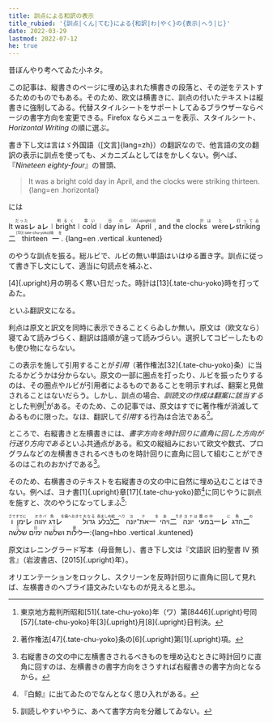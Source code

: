 ```yaml
---
title: 訓点による和訳の表示
title_rubied: '{訓点|くん|てむ}による{和訳|わ|やく}の{表示|へう|じ}'
date: 2022-03-29
lastmod: 2022-07-12
he: true
---
```


昔ぼんやり考へてゐた小ネタ。

<aside>

  この記事は、縦書きのページに埋め込まれた横書きの段落と、その逆をテストするためのものでもある。そのため、欧文は横書きに、訓点の付いたテキストは縦書きに強制してゐる。代替スタイルシートをサポートしてゐるブラウザーならページの書字方向を変更できる。Firefox ならメニューを表示、スタイルシート、<i>Horizontal Writing</i> の順に選ぶ。

</aside>

書き下し文は言はゞ外国語（[文言]{lang=zh}）の翻訳なので、他言語の文の翻訳の表示に訓点を使っても、メカニズムとしてはをかしくない。例へば、『<cite lang="en">Nineteen eighty-four</cite>』の冒頭、

> It was a bright cold day in April, and the clocks were striking thirteen.
{lang=en .horizontal}

には

<div class="blockquote-like">

  It <ruby>was<rt lang="ja">だった</rt></ruby><span class="kaeriten">㆑</span> a<span class="kaeriten">㆑</span>㆐<ruby>bright<rt lang="ja">明るく</rt></ruby>㆐<ruby>cold<rt lang="ja">寒い</rt></ruby>㆐<ruby>day<rt lang="ja">日</rt></ruby> <ruby>in<rt lang="ja">の</rt></ruby><span class="kaeriten">㆑</span> <ruby>April<rt lang="ja">[4]{.upright}月</rt></ruby>, and <ruby>the clocks<rt lang="ja">時計</rt></ruby><ruby>&nbsp;<rt lang="ja">は</rt></ruby> <ruby>were<rt lang="ja">た</rt></ruby><span class="kaeriten">㆑</span> <ruby>striking<rt lang="ja">打ってゐ</rt></ruby><span class="kaeriten">㆓</span> <ruby>thirteen<rt lang="ja">[13]{.tate-chu-yoko}時</rt></ruby><span class="kaeriten">㆒</span><ruby>&nbsp;<rt lang="ja">を</rt></ruby>.
  {lang=en .vertical .kuntened}
</div>

のやうな訓点を振る。総ルビで、ルビの無い単語はいはゆる置き字。訓点に従って書き下し文にして、適当に句読点を補ふと、

<div class="blockquote-like">

  [4]{.upright}月の明るく寒い日だった。時計は[13]{.tate-chu-yoko}時を打ってゐた。
</div>

といふ翻訳文になる。

利点は原文と訳文を同時に表示できることくらゐしか無い。原文は（欧文なら）寝てゐて読みづらく、翻訳は語順が違って読みづらい。選択してコピーしたものも使ひ物にならない。

この表示を施して引用することが<i>引用</i>（著作権法[32]{.tate-chu-yoko}条）に当たるかどうかは分からない。原文の一部に圏点を打ったり、ルビを振ったりするのは、その圏点やルビが引用者によるものであることを明示すれば、翻案と見做されることはないだらう。しかし、訓点の場合、*訓読文の作成は翻案に該当する*とした判例[^5]がある。そのため、この記事では、原文はすでに著作権が消滅してゐるものに限った。なほ、翻訳して<i>引用</i>する行為は合法である[^6]。

[^5]: 東京地方裁判所昭和[51]{.tate-chu-yoko}年（ワ）第[8446]{.upright}号同[57]{.tate-chu-yoko}年[3]{.upright}月[8]{.upright}日判決。
[^6]: 著作権法[47]{.tate-chu-yoko}条の[6]{.upright}第[1]{.upright}項。

ところで、右縦書きと左横書きには、*書字方向を時計回りに直角に回した方向が行送り方向である*といふ共通点がある。和文の縦組みにおいて欧文や数式、プログラムなどの左横書きされるべきものを時計回りに直角に回して組むことができるのはこれのおかげである[^1]。

[^1]: 右縦書きの文の中に左横書きされるべきものを埋め込むときに時計回りに直角に回すのは、左横書きの書字方向をさうすれば右縦書きの書字方向となるから。

そのため、右横書きのテキストを右縦書きの文の中に自然に埋め込むことはできない。例へば、ヨナ書[1]{.upright}章[17]{.tate-chu-yoko}節[^3]に同じやうに訓点を施すと、次のやうになってしまふ[^4]:

[^3]: 『白鯨』に出てゐたのでなんとなく思ひ入れがある。
[^4]: 訓読しやすいやうに、あへて書字方向を分離してゐない。

<div class="blockquote-like">

  <ruby>ו<rt lang="jpn-archaic">さて</rt></ruby><ruby>ימן<rt lang="jpn-archaic">すでに</rt></ruby><span class="kaeriten">㆑</span> <ruby>יהוה<rt lang="jpn-archaic">ヱホバ</rt></ruby> <ruby>דג<rt lang="jpn-archaic">魚</rt></ruby><span class="kaeriten">㆑</span><ruby>&nbsp;<rt lang="jpn-archaic">を備へおきて</rt></ruby> <ruby>גדול<rt lang="jpn-archaic">大なる</rt></ruby> <ruby>לבלע<rt lang="jpn-archaic">呑ましめ給</rt></ruby><span class="kaeriten">㆓</span><ruby>&nbsp;<rt lang="jpn-archaic">へり</rt></ruby> <ruby>את־יונה<rt lang="jpn-archaic">ヨナ</rt></ruby><span class="kaeriten">㆒</span><ruby>&nbsp;<rt lang="jpn-archaic">を</rt></ruby> <ruby>ויהי<rt lang="jpn-archaic">あ</rt></ruby><span class="kaeriten">㆓</span><ruby>&nbsp;<rt lang="jpn-archaic">りき</rt></ruby> <ruby>יונה<rt lang="jpn-archaic">ヨナ</rt></ruby><ruby>&nbsp;<rt lang="jpn-archaic">は</rt></ruby> <ruby>במעי<rt lang="jpn-archaic">腹の中</rt></ruby><span class="kaeriten">㆒㆑</span><ruby>&nbsp;<rt lang="jpn-archaic">に</rt></ruby> <ruby>הדג<rt lang="jpn-archaic">魚</rt></ruby><span class="kaeriten">㆓</span><ruby>&nbsp;<rt lang="jpn-archaic">の</rt></ruby> <ruby>שלשה<rt lang="jpn-archaic">三</rt></ruby> <ruby>ימים<rt lang="jpn-archaic">日</rt></ruby> <ruby>ושלשה<rt lang="jpn-archaic">三</rt></ruby> <ruby>לילות<rt lang="jpn-archaic">夜</rt></ruby><span class="kaeriten">㆒</span>׃
  {lang=hbo .vertical .kuntened}
</div>

原文はレニングラード写本（母音無し）、書き下し文は『文語訳 旧約聖書 Ⅳ 預言』（岩波書店、[2015]{.upright}年）。

オリエンテーションをロックし、スクリーンを反時計回りに直角に回して見れば、左横書きのヘブライ語文みたいなものが見えると思ふ。
